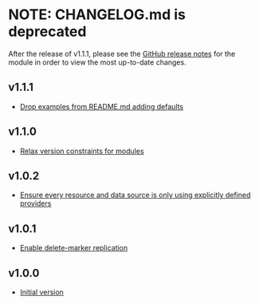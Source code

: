 # NOTE: CHANGELOG.md is deprecated

After the release of v1.1.1, please see the [GitHub release notes](https://github.com/babbel/terraform-aws-s3-bucket-with-cross-region-replication/releases)
for the module in order to view the most up-to-date changes.

## v1.1.1

- [Drop examples from README.md adding defaults](https://github.com/babbel/terraform-aws-s3-bucket-with-cross-region-replication/pull/16)

## v1.1.0

- [Relax version constraints for modules](https://github.com/babbel/terraform-aws-s3-bucket-with-cross-region-replication/pull/8)

## v1.0.2

- [Ensure every resource and data source is only using explicitly defined providers](https://github.com/babbel/terraform-aws-s3-bucket-with-cross-region-replication/pull/4)

## v1.0.1

- [Enable delete-marker replication](https://github.com/babbel/terraform-aws-s3-bucket-with-cross-region-replication/pull/2)

## v1.0.0

- [Initial version](https://github.com/babbel/terraform-aws-s3-bucket-with-cross-region-replication/pull/1)
